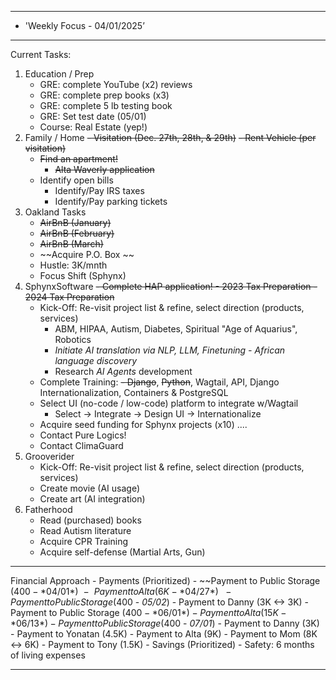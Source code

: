 
**********************************************************************
*	'Weekly Focus - 04/01/2025’
**********************************************************************
Current Tasks:

1) Education / Prep
	- GRE: complete YouTube (x2) reviews 
	- GRE: complete prep books (x3)
	- GRE: complete 5 lb testing book
	- GRE: Set test date (05/01)
	- Course: Real Estate (yep!)
2) Family / Home
	~~- Visitation (Dec. 27th, 28th, & 29th)~~
	~~- Rent Vehicle (per visitation)~~
	- ~~Find an apartment!~~
		- ~~Alta Waverly application~~
	- Identify open bills
		- Identify/Pay IRS taxes
		- Identify/Pay parking tickets
3) Oakland Tasks
	- ~~AirBnB (January)~~
	- ~~AirBnB (February)~~
	- ~~AirBnB (March)~~
	- ~~Acquire P.O. Box ~~
	- Hustle: 3K/mnth
	- Focus Shift (Sphynx)
4) SphynxSoftware
	~~- Complete HAP application!
		- 2023 Tax Preparation
		- 2024 Tax Preparation~~
	- Kick-Off: Re-visit project list & refine, select direction (products, services)
		- ABM, HIPAA, Autism, Diabetes, Spiritual "Age of Aquarius", Robotics
		- *Initiate AI translation via NLP, LLM, Finetuning - African language discovery*
		- Research *AI Agents* development
	- Complete Training:
		~~- Django~~, ~~Python~~, Wagtail, API, Django Internationalization, Containers & PostgreSQL
	- Select UI (no-code / low-code) platform to integrate w/Wagtail
		- Select -> Integrate -> Design UI -> Internationalize
	- Acquire seed funding for Sphynx projects (x10) ....
	- Contact Pure Logics! 
	- Contact ClimaGuard
5) Grooverider
	- Kick-Off: Re-visit project list & refine, select direction (products, services)
	- Create movie (AI usage)
	- Create art (AI integration)
6) Fatherhood
	- Read (purchased) books
	- Read Autism literature
	- Acquire CPR Training
	- Acquire self-defense (Martial Arts, Gun)
**********************************************************************
Financial Approach
	- Payments (Prioritized)
		- ~~Payment to Public Storage ($400 - *04/01*)~~
		- ~~Payment to Alta (6K - *04/27*)~~
		- Payment to Public Storage ($400 - *05/02*)
		- Payment to Danny (3K <-> 3K)
		- Payment to Public Storage ($400 - *06/01*)
		- Payment to Alta (15K - *06/13*)
		- Payment to Public Storage ($400 - *07/01*)
		- Payment to Danny (3K)
		- Payment to Yonatan (4.5K)
		- Payment to Alta (9K)
		- Payment to Mom (8K <-> 6K)
		- Payment to Tony (1.5K)
	- Savings (Prioritized) 
		- Safety: 6 months of living expenses
		
		 
		
**********************************************************************



